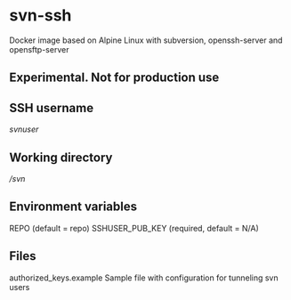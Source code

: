 # svn-ssh
Docker image based on Alpine Linux with subversion, openssh-server and opensftp-server

## Experimental. Not for production use

## SSH username
*svnuser*

## Working directory
*/svn*

## Environment variables
REPO (default = repo) 
SSHUSER_PUB_KEY (required, default = N/A)

## Files
authorized_keys.example
Sample file with configuration for tunneling svn users
